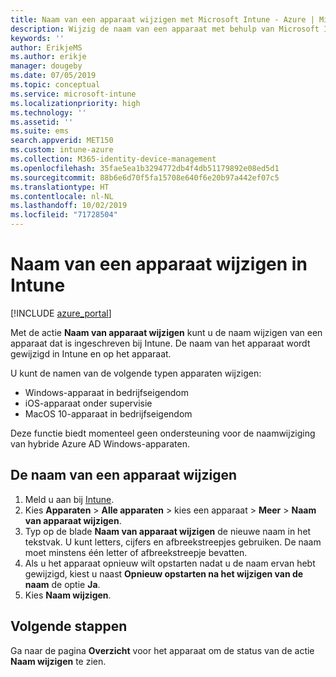 ```yaml
---
title: Naam van een apparaat wijzigen met Microsoft Intune - Azure | Microsoft Docs
description: Wijzig de naam van een apparaat met behulp van Microsoft Intune.
keywords: ''
author: ErikjeMS
ms.author: erikje
manager: dougeby
ms.date: 07/05/2019
ms.topic: conceptual
ms.service: microsoft-intune
ms.localizationpriority: high
ms.technology: ''
ms.assetid: ''
ms.suite: ems
search.appverid: MET150
ms.custom: intune-azure
ms.collection: M365-identity-device-management
ms.openlocfilehash: 35fae5ea1b3294772db4f4db51179892e08ed5d1
ms.sourcegitcommit: 88b6e6d70f5fa15708e640f6e20b97a442ef07c5
ms.translationtype: HT
ms.contentlocale: nl-NL
ms.lasthandoff: 10/02/2019
ms.locfileid: "71728504"
---
```

# <a name="rename-a-device-in-intune"></a>Naam van een apparaat wijzigen in Intune


[!INCLUDE [azure_portal](../includes/azure_portal.md)]

Met de actie **Naam van apparaat wijzigen** kunt u de naam wijzigen van een apparaat dat is ingeschreven bij Intune. De naam van het apparaat wordt gewijzigd in Intune en op het apparaat.

U kunt de namen van de volgende typen apparaten wijzigen:
- Windows-apparaat in bedrijfseigendom 
- iOS-apparaat onder supervisie
- MacOS 10-apparaat in bedrijfseigendom

Deze functie biedt momenteel geen ondersteuning voor de naamwijziging van hybride Azure AD Windows-apparaten.

## <a name="rename-a-device"></a>De naam van een apparaat wijzigen

1. Meld u aan bij [Intune](https://go.microsoft.com/fwlink/?linkid=2090973).
3. Kies **Apparaten** > **Alle apparaten** > kies een apparaat > **Meer** > **Naam van apparaat wijzigen**.
4. Typ op de blade **Naam van apparaat wijzigen** de nieuwe naam in het tekstvak. U kunt letters, cijfers en afbreekstreepjes gebruiken. De naam moet minstens één letter of afbreekstreepje bevatten.
5. Als u het apparaat opnieuw wilt opstarten nadat u de naam ervan hebt gewijzigd, kiest u naast **Opnieuw opstarten na het wijzigen van de naam** de optie **Ja**.
6. Kies **Naam wijzigen**.



## <a name="next-steps"></a>Volgende stappen

Ga naar de pagina **Overzicht** voor het apparaat om de status van de actie **Naam wijzigen** te zien.
